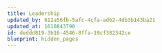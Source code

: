 ```yaml
---
title: Leadership
updated_by: 612a56fb-5afc-4cfa-ad62-4db3b143ba21
updated_at: 1610843790
id: deddd819-3b16-4546-8ffa-19cf382342ce
blueprint: hidden_pages
---
```

